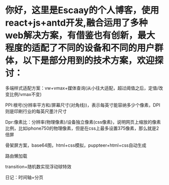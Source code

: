 # 你好，这里是Escaay的个人博客，使用react+js+antd开发,融合运用了多种web解决方案，有借鉴也有创新，最大程度的适配了不同的设备和不同的用户群体，以下是部分用到的技术方案，欢迎探讨：

多端样式适配方案：vw+vmax+媒体查询(从小往大适配，超过阈值之后，定值/改变比例/vmax不变)

PPI:根号(分辨率平方和/屏幕尺寸(对角线))，表示每英寸能容纳多少个像素，DPI则是印刷行业的每英尺墨汁尺寸

Dpr:像素比：分辨率(物理像素)/设备独立像素(css像素)，说明网页上缩放的像素比例，比如iphone750的物理像素，但是在css上最多设置375像素，那么就是2倍屏

骨架屏方案，base64图，html+css模拟，puppteer+html+css自动生成

路由懒加载

transition+随机数实现浮动球特效

日记：时间轴+分页